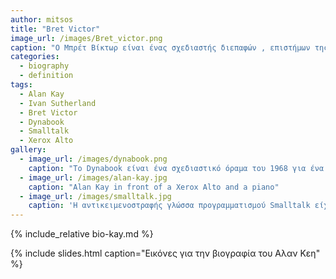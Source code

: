 ```yaml
---
author: mitsos
title: "Bret Victor"
image_url: /images/Bret_victor.png
caption: "O Μπρέτ Βίκτωρ είναι ένας σχεδιαστής διεπαφών , επιστήμων της πληροφορικής και ηλεκτρολόγος μηχανικός, γνωστός για τις αναφορές του, στο μέλλον της τεχνολογίας. Σήμερα εργάζεται  ως ερευνητής στο Dynamicland."
categories:
  - biography
  - definition
tags:
  - Alan Kay
  - Ivan Sutherland
  - Bret Victor
  - Dynabook
  - Smalltalk
  - Xerox Alto
gallery:
  - image_url: /images/dynabook.png
    caption: "Το Dynabook είναι ένα σχεδιαστικό όραμα του 1968 για ένα φορητό υπολογιστή τύπου τάμπλετ από τον Alan Kay που απευθύνεται σε παιδιά και μπορεί να προγραμματιστεί με στόχο την προσωπική έκφραση και την επεξεργασία της πληροφορίας"
  - image_url: /images/alan-kay.jpg
    caption: "Alan Kay in front of a Xerox Alto and a piano"
  - image_url: /images/smalltalk.jpg
    caption: 'Η αντικειμενοστραφής γλώσσα προγραμματισμού Smalltalk είχε έμφαση σε οντότητες υψηλού επιπέδου και στην διάδραση με τον χρήστη και έτσι διευκόλυνε την κατασκευή και τις δοκιμές του λογισμικού που τελικά οδήγησε στους πρώτους επιτυχημένους εμπορικά επιτραπέζιους υπολογιστές'
---
```


{% include_relative bio-kay.md %}

{% include slides.html caption="Εικόνες για την βιογραφία του Αλαν Κεη" %}
